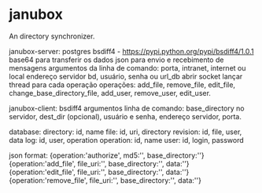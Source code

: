 janubox
=======

An directory synchronizer.


janubox-server:
postgres
bsdiff4 - https://pypi.python.org/pypi/bsdiff4/1.0.1
base64 para transferir os dados
json para envio e recebimento de mensagens
argumentos da linha de comando: porta, intranet, internet ou local
								endereço servidor bd, usuário, senha ou url_db
abrir socket
lançar thread para cada operação
operações: add_file, remove_file, edit_file, change_base_directory_file,
			add_user, remove_user, edit_user.

janubox-client:
bsdiff4
argumentos linha de comando: base_directory no servidor, dest_dir (opcional), usuário e senha,
							endereço servidor, porta.

database:
directory: id, name
file: id, uri, directory
revision: id, file, user, data
log: id, user, operation
operation: id, name
user: id, login, password

json format:
{operation:'authorize', md5:'', base_directory:''}
{operation:'add_file', file_uri:'', base_directory:'', data:''}
{operation:'edit_file', file_uri:'', base_directory:'', data:''}
{operation:'remove_file', file_uri:'', base_directory:'', data:''}